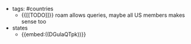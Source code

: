 - tags: #countries
    - {{[[TODO]]}} roam allows queries, maybe all US members makes sense too
- states
    - {{embed:((DGulaQTpk))}}
